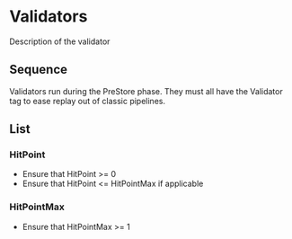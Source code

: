 # Validators

Description of the validator

## Sequence

Validators run during the PreStore phase.
They must all have the Validator tag to ease replay out of classic pipelines.

## List

### HitPoint

- Ensure that HitPoint >= 0
- Ensure that HitPoint <= HitPointMax if applicable

### HitPointMax

- Ensure that HitPointMax >= 1
